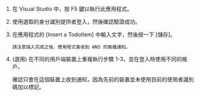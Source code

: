 
1. 在 Visual Studio 中，按 F5 鍵以執行此應用程式。
2. 使用選取的身分識別提供者登入，然後確認驗證成功。
3. 在應用程式的 [Insert a TodoItem] 中輸入文字，然後按一下 [儲存]。
   
       請注意插入完成之後，應用程式會收到 WNS 的推播通知。
4. (選用) 在不同的用戶端裝置上重複執行步驟 1-3，並在登入時使用不同的帳戶。
   
    確認只會在這個裝置上收到通知，因為先前的裝置並未使用目前的使用者識別碼加以標記。

<!----HONumber=Oct15_HO3-->